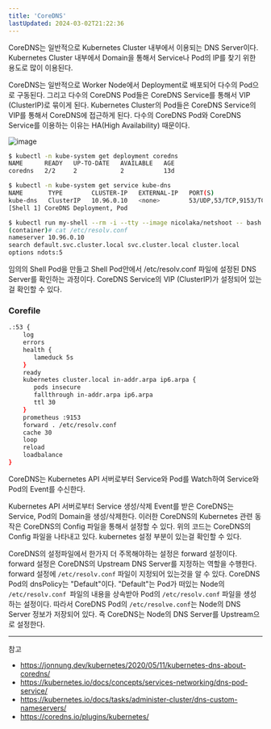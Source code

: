 ```yaml
---
title: 'CoreDNS'
lastUpdated: 2024-03-02T21:22:36
---
```


CoreDNS는 일반적으로 Kubernetes Cluster 내부에서 이용되는 DNS Server이다. Kubernetes Cluster 내부에서 Domain을 통해서 Service나 Pod의 IP를 찾기 위한 용도로 많이 이용된다. 

CoreDNS는 일반적으로 Worker Node에서 Deployment로 배포되어 다수의 Pod으로 구동된다. 그리고 다수의 CoreDNS Pod들은 CoreDNS Service를 통해서 VIP (ClusterIP)로 묶이게 된다. Kubernetes Cluster의 Pod들은 CoreDNS Service의 VIP를 통해서 CoreDNS에 접근하게 된다. 다수의 CoreDNS Pod와 CoreDNS Service를 이용하는 이유는 HA(High Availability) 때문이다.

![image](https://github.com/rlaisqls/rlaisqls/assets/81006587/afbef816-547f-41ac-a1ce-467e36b21b4f)

```bash
$ kubectl -n kube-system get deployment coredns
NAME      READY   UP-TO-DATE   AVAILABLE   AGE
coredns   2/2     2            2           13d

$ kubectl -n kube-system get service kube-dns
NAME       TYPE        CLUSTER-IP   EXTERNAL-IP   PORT(S)                  AGE
kube-dns   ClusterIP   10.96.0.10   <none>        53/UDP,53/TCP,9153/TCP   13d
[Shell 1] CoreDNS Deployment, Pod

$ kubectl run my-shell --rm -i --tty --image nicolaka/netshoot -- bash
(container)# cat /etc/resolv.conf
nameserver 10.96.0.10
search default.svc.cluster.local svc.cluster.local cluster.local
options ndots:5
```

임의의 Shell Pod을 만들고 Shell Pod안에서 /etc/resolv.conf 파일에 설정된 DNS Server를 확인하는 과정이다. CoreDNS Service의 VIP (ClusterIP)가 설정되어 있는걸 확인할 수 있다. 

### Corefile

```bash
.:53 {
    log
    errors
    health {
       lameduck 5s
    }
    ready
    kubernetes cluster.local in-addr.arpa ip6.arpa {
       pods insecure
       fallthrough in-addr.arpa ip6.arpa
       ttl 30
    }
    prometheus :9153
    forward . /etc/resolv.conf
    cache 30
    loop
    reload
    loadbalance
}
```

CoreDNS는 Kubernetes API 서버로부터 Service와 Pod를 Watch하여 Service와 Pod의 Event를 수신한다. 

Kubernetes API 서버로부터 Service 생성/삭제 Event를 받은 CoreDNS는 Service, Pod의 Domain을 생성/삭제한다. 이러한 CoreDNS의 Kubernetes 관련 동작은 CoreDNS의 Config 파일을 통해서 설정할 수 있다. 위의 코드는 CoreDNS의 Config 파일을 나타내고 있다. kubernetes 설정 부분이 있는걸 확인할 수 있다.

CoreDNS의 설정파일에서 한가지 더 주목해야하는 설정은 forward 설정이다. forward 설정은 CoreDNS의 Upstream DNS Server를 지정하는 역할을 수행한다. forward 설정에 `/etc/resolv.conf` 파일이 지정되어 있는것을 알 수 있다. CoreDNS Pod의 dnsPolicy는 "Default"이다. "Default"는 Pod가 떠있는 Node의 `/etc/resolv.conf `파일의 내용을 상속받아 Pod의 `/etc/resolv.conf` 파일을 생성하는 설정이다. 따라서 CoreDNS Pod의 `/etc/resolve.conf`는 Node의 DNS Server 정보가 저장되어 있다. 즉 CoreDNS는 Node의 DNS Server를 Upstream으로 설정한다.

---
참고
- https://jonnung.dev/kubernetes/2020/05/11/kubernetes-dns-about-coredns/
- https://kubernetes.io/docs/concepts/services-networking/dns-pod-service/
- https://kubernetes.io/docs/tasks/administer-cluster/dns-custom-nameservers/
- https://coredns.io/plugins/kubernetes/


